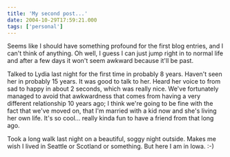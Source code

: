 ```yaml
---
title: 'My second post...'
date: 2004-10-29T17:59:21.000
tags: ['personal']
---
```


Seems like I should have something profound for the first blog entries, and I can't think of anything. Oh well, I guess I can just jump right in to normal life and after a few days it won't seem awkward because it'll be past.

Talked to Lydia last night for the first time in probably 8 years. Haven't seen her in probably 15 years. It was good to talk to her. Heard her voice to from sad to happy in about 2 seconds, which was really nice. We've fortunately managed to avoid that awkwardness that comes from having a very different relationship 10 years ago; I think we're going to be fine with the fact that we've moved on, that I'm married with a kid now and she's living her own life. It's so cool... really kinda fun to have a friend from that long ago.

Took a long walk last night on a beautiful, soggy night outside. Makes me wish I lived in Seattle or Scotland or something. But here I am in Iowa. :-)
